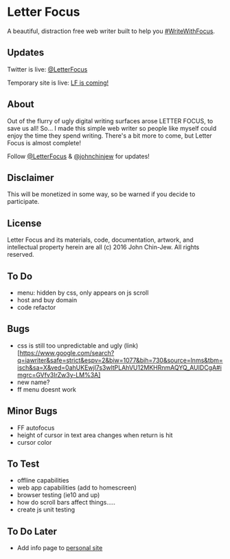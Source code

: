 # Letter Focus
A beautiful, distraction free web writer built to help you [#WriteWithFocus](http://twitter.com/search?q=%23WriteWithFocus).


## Updates
Twitter is live: [@LetterFocus](http://twitter.com/letterfocus)

Temporary site is live: [LF is coming!](http://bit.ly/LFocus)


## About
Out of the flurry of ugly digital writing surfaces arose LETTER FOCUS, to save us all! So... I made this simple web writer so people like myself could enjoy the time they spend writing. There's a bit more to come, but Letter Focus is almost complete!

Follow [@LetterFocus](http://twitter.com/letterfocus) & [@johnchinjew](http://twitter.com/johnchinjew) for updates!


## Disclaimer
This will be monetized in some way, so be warned if you decide to participate.


## License
Letter Focus and its materials, code, documentation, artwork, and intellectual property herein are all (c) 2016 John Chin-Jew. All rights reserved.


## To Do
- menu: hidden by css, only appears on js scroll
- host and buy domain
- code refactor


## Bugs
- css is still too unpredictable and ugly (link)[https://www.google.com/search?q=iawriter&safe=strict&espv=2&biw=1077&bih=730&source=lnms&tbm=isch&sa=X&ved=0ahUKEwjl7s3wltPLAhVU12MKHRnmAQYQ_AUIDCgA#imgrc=GVfv3IrZw3y-LM%3A]
- new name?
- ff menu doesnt work


## Minor Bugs
- FF autofocus
- height of cursor in text area changes when return is hit
- cursor color


## To Test
- offline capabilities
- web app capabilities (add to homescreen)
- browser testing (ie10 and up)
- how do scroll bars affect things.....
- create js unit testing


## To Do Later
- Add info page to [personal site](http://johnchinjew.com/projects/letterfocus)
